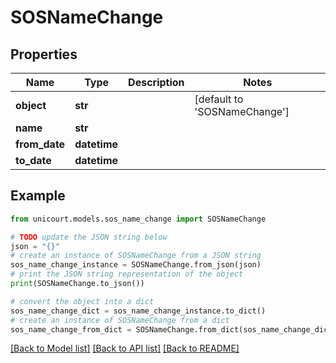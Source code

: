 # SOSNameChange


## Properties

Name | Type | Description | Notes
------------ | ------------- | ------------- | -------------
**object** | **str** |  | [default to 'SOSNameChange']
**name** | **str** |  | 
**from_date** | **datetime** |  | 
**to_date** | **datetime** |  | 

## Example

```python
from unicourt.models.sos_name_change import SOSNameChange

# TODO update the JSON string below
json = "{}"
# create an instance of SOSNameChange from a JSON string
sos_name_change_instance = SOSNameChange.from_json(json)
# print the JSON string representation of the object
print(SOSNameChange.to_json())

# convert the object into a dict
sos_name_change_dict = sos_name_change_instance.to_dict()
# create an instance of SOSNameChange from a dict
sos_name_change_from_dict = SOSNameChange.from_dict(sos_name_change_dict)
```
[[Back to Model list]](../README.md#documentation-for-models) [[Back to API list]](../README.md#documentation-for-api-endpoints) [[Back to README]](../README.md)


